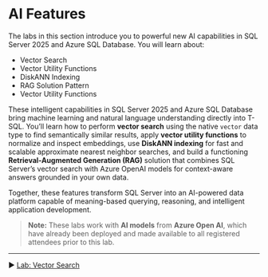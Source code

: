 # AI Features

The labs in this section introduce you to powerful new AI capabilities in SQL Server 2025 and Azure SQL Database. You will learn about:

* Vector Search
* Vector Utility Functions
* DiskANN Indexing
* RAG Solution Pattern
* Vector Utility Functions

These intelligent capabilities in SQL Server 2025 and Azure SQL Database bring machine learning and natural language understanding directly into T-SQL. You’ll learn how to perform **vector search** using the native `vector` data type to find semantically similar results, apply **vector utility functions** to normalize and inspect embeddings, use **DiskANN indexing** for fast and scalable approximate nearest neighbor searches, and build a functioning **Retrieval-Augmented Generation (RAG)** solution that combines SQL Server’s vector search with Azure OpenAI models for context-aware answers grounded in your own data.

Together, these features transform SQL Server into an AI-powered data platform capable of meaning-based querying, reasoning, and intelligent application development.

> **Note:** These labs work with **AI models** from **Azure Open AI**, which have already been deployed and made available to all registered attendees prior to this lab.

___

▶ [Lab: Vector Search](https://github.com/lennilobel/sql2025-workshop-hol-orlando2025/blob/main/HOL/4.%20AI%20Features/1.%20Vector%20Search.md)
